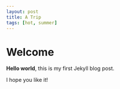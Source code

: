 ```yaml
---
layout: post
title: A Trip
tags: [hot, summer]
---
```


# Welcome

**Hello world**, this is my first Jekyll blog post.

I hope you like it!